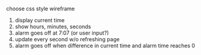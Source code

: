 choose css style wireframe

1. display current time
2. show hours, minutes, seconds
3. alarm goes off at 7:07 (or user input?)
4. update every second w/o refreshing page
5. alarm goes off when difference in current time and alarm time reaches 0